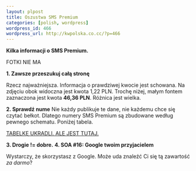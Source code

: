 ```yaml
--- 
layout: plpost
title: Oszustwa SMS Premium
categories: [polish, wordpress]
wordpress_id: 466
wordpress_url: http://kwpolska.co.cc/?p=466
---
```

**Kilka informacji o SMS Premium.**

FOTKI NIE MA

**1. Zawsze przeszukuj całą stronę**

Rzecz najważniejsza. Informacja o prawdziwej kwocie jest schowana. Na zdjęciu obok widoczna jest kwota 1,22 PLN. Trochę niżej, małym fontem zaznaczona jest kwota **46,36 PLN**. Różnica jest wielka.

**2. Sprawdź nume** 
Nie każdy publikuje te dane, nie każdemu chce się czytać bełkot. Dlatego numery SMS Premium są zbudowane według pewnego schematu. Poniżej tabela.

[TABELKĘ UKRADLI. ALE JEST TUTAJ.][1]

**3. Drogie != dobre.**
**4. SOA #16: Google twoim przyjacielem**

Wystarczy, że skorzystasz z Google. Może uda znaleźć Ci się tą zawartość *za darmo*?

 [1]: /blog-content/sms.html
